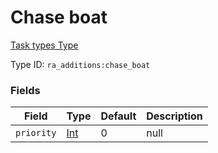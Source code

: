# Chase boat
[Task types Type](../task_types_types.md)

Type ID: `ra_additions:chase_boat`
### Fields
Field | Type | Default | Description
------|------|---------|-------------
`priority` | [Int](../data_types/int.md) | 0 | null
